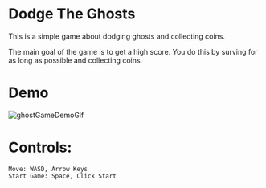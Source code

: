 # Dodge The Ghosts
 This is a simple game about dodging ghosts and collecting coins. 

The main goal of the game is to get a high score. You do this by surving for as long as possible and collecting coins. 
# Demo

![ghostGameDemoGif](https://github.com/avniavdulla/Dodge-The-Monsters/assets/48994140/9082cd27-2db4-41ad-b56e-78e3670f44d8)


# Controls: 
	Move: WASD, Arrow Keys
	Start Game: Space, Click Start
